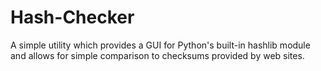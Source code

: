 # Hash-Checker
A simple utility which provides a GUI for Python's built-in hashlib module and allows for simple comparison to checksums provided by web sites.
